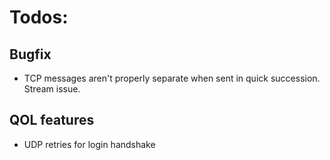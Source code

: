 # Todos:



## Bugfix

- TCP messages aren't properly separate when sent in quick succession. Stream issue. 

## QOL features

- UDP retries for login handshake

